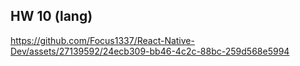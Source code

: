## HW 10 (lang)

https://github.com/Focus1337/React-Native-Dev/assets/27139592/24ecb309-bb46-4c2c-88bc-259d568e5994

